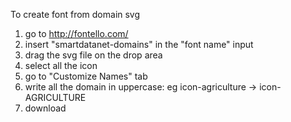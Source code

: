 To create font from domain svg
1. go to http://fontello.com/
2. insert "smartdatanet-domains" in the "font name" input
3. drag the svg file on the drop area
4. select all the icon
5. go to "Customize Names" tab
6. write all the domain in uppercase: eg icon-agriculture -> icon-AGRICULTURE
7. download
